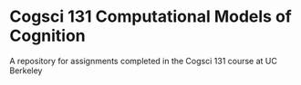# Cogsci 131 Computational Models of Cognition
A repository for assignments completed in the Cogsci 131 course at UC Berkeley
